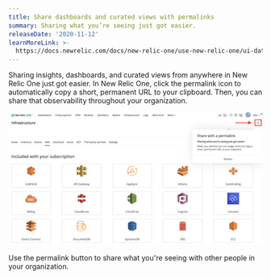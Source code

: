 ```yaml
---
title: Share dashboards and curated views with permalinks
summary: Sharing what you’re seeing just got easier.
releaseDate: '2020-11-12'
learnMoreLink: >-
  https://docs.newrelic.com/docs/new-relic-one/use-new-relic-one/ui-data/basic-ui-features
---
```


Sharing insights, dashboards, and curated views from anywhere in New Relic One just got easier. In New Relic One, click the permalink icon to automatically copy a short, permanent URL to your clipboard. Then, you can share that observability throughout your organization.

![new-relic-one-ss.png](./images/new-relic-one-ss.png "new-relic-one-ss.png")

Use the permalink button to share what you're seeing with other people in your organization.
